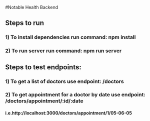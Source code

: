 #Notable Health Backend
## Steps to run
### 1) To install dependencies run command: npm install
### 2) To run server run command: npm run server

## Steps to test endpoints:
### 1) To get a list of doctors use endpoint: /doctors
### 2) To get appointment for a doctor by date use endpoint: /doctors/appointment/:id/:date
#### i.e.http://localhost:3000/doctors/appointment/1/05-06-05



